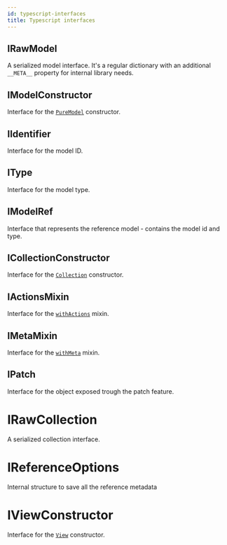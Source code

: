```yaml
---
id: typescript-interfaces
title: Typescript interfaces
---
```


## IRawModel

A serialized model interface. It's a regular dictionary with an additional `__META__` property for internal library needs.

## IModelConstructor

Interface for the [`PureModel`](../api-reference/pure-model) constructor.

## IIdentifier

Interface for the model ID.

## IType

Interface for the model type.

## IModelRef

Interface that represents the reference model - contains the model id and type.

## ICollectionConstructor

Interface for the [`Collection`](../api-reference/collection) constructor.

## IActionsMixin

Interface for the [`withActions`](../mixins/with-actions) mixin.

## IMetaMixin

Interface for the [`withMeta`](../mixins/with-meta) mixin.

## IPatch

Interface for the object exposed trough the patch feature.

# IRawCollection

A serialized collection interface.

# IReferenceOptions

Internal structure to save all the reference metadata

# IViewConstructor

Interface for the [`View`](../api-reference/view) constructor.
